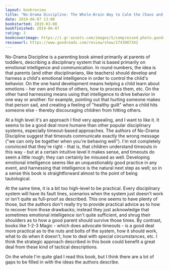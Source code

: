 ```yaml
---
layout: bookreview
title: "No-Drama Discipline: The Whole-Brain Way to Calm the Chaos and Nurture Your Child's Developing Mind"
date: 2019-06-07 13:00
bookstarted: 2019-03-08
bookfinished: 2019-06-07
rating: 3
bookcoverimage: https://i.gr-assets.com/images/S/compressed.photo.goodreads.com/books/1532006712l/40873423._SX98_.jpg
reviewurl: https://www.goodreads.com/review/show/2743087342
---
```


No-Drama Discipline is a parenting book aimed primarily at parents of toddlers, describing a disciplinary system that is based primarily on emotional intelligence and communication. In round numbers, the idea is that parents (and other disciplinarians, like teachers) should develop and harness a child's emotional intelligence in order to control the child's behavior. On the one hand development means helping a child learn about emotions - her own and those of others, how to process them, etc. On the other hand harnessing means using that intelligence to drive behavior in one way or another: for example, pointing out that hurting someone makes that person sad, and creating a feeling of "healthy guilt" when a child hits someone else - thereby discouraging children from hitting others.



At a high level it's an approach I find very appealing, and I want to like it. It seems to be a good deal more humane than other popular disciplinary systems, especially timeout-based approaches. The authors of No-Drama Discipline suggest that timeouts communicate exactly the wrong message ("we can only be together when you're behaving well"). I'm not completely convinced that they're right - that is, that children understand timeouts in this way - but at a certain intuitive level it makes sense, and timeouts do seem a little rough; they can certainly be misused as well. Developing emotional intelligence seems like an unquestionably good practice in any event, and harnessing that intelligence is the natural next step as well; so in a sense this book is straightforward almost to the point of being tautological.



At the same time, it is a bit too high-level to be practical. Every disciplinary system will have its fault lines, scenarios when the system just doesn't work or isn't quite as full-proof as described. This one seems to have plenty of those, but the authors don't really try to provide practical advice as to how to recover from those drawbacks; instead they just acknowledge that sometimes emotional intelligence isn't quite sufficient, and shrug their shoulders as to how a good parent should survive those times. By contrast, books like 1-2-3 Magic - which does advocate timeouts - is a good deal more practical as to the nuts and bolts of the system, how it should work, what to do when it doesn't, how to deal with special circumstances, etc. I think the strategic approach described in this book could benefit a great deal from these kind of tactical descriptions.



On the whole I'm quite glad I read this book, but I think there are a lot of gaps to be filled in with the ideas the authors describe.